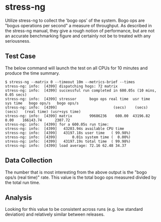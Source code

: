 # stress-ng
Utilize stress-ng to collect the 'bogo ops' of the system. Bogo ops are "bogus operations per second" a measure of throughput. As described in the stress-ng manual, they give a rough notion of performance, but are not an accurate benchmarking figure and certainly not be to treated with any seriousness.

## Test Case
The below command will launch the test on all CPUs for 10 minutes and produce the time summary.

```
$ stress-ng --matrix 0 --timeout 10m --metrics-brief --times
stress-ng: info:  [4399] dispatching hogs: 72 matrix
stress-ng: info:  [4399] successful run completed in 600.05s (10 mins, 0.05 secs)
stress-ng: info:  [4399] stressor      bogo ops real time  usr time  sys time   bogo ops/s   bogo ops/s
stress-ng: info:  [4399]                          (secs)    (secs)    (secs)   (real time) (usr+sys time)
stress-ng: info:  [4399] matrix        99686236    600.00  43196.82      0.00    166143.74      2307.72
stress-ng: info:  [4399] for a 600.05s run time:
stress-ng: info:  [4399]   43203.94s available CPU time
stress-ng: info:  [4399]   43197.18s user time   ( 99.98%)
stress-ng: info:  [4399]       0.01s system time (  0.00%)
stress-ng: info:  [4399]   43197.19s total time  ( 99.98%)
stress-ng: info:  [4399] load average: 72.16 62.48 34.37
```

## Data Collection
The number that is most interesting from the above output is the "bogo ops/s (real time)" rate. This value is the total bogo ops measured divided by the total run time.

## Analysis
Looking for this value to be consistent across runs (e.g. low standard deviation) and relatively similar between releases.
